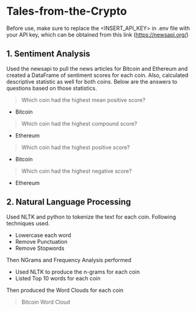 # Tales-from-the-Crypto

Before use, make sure to replace the <INSERT_API_KEY> in .env file with your API key, which can be obtained from this link
(https://newsapi.org/)

## 1. Sentiment Analysis

Used the newsapi to pull the news articles for Bitcoin and Ethereum and created a DataFrame of sentiment scores for each coin. Also, calculated descriptive statistic as well for both coins. Below are the answers to questions based on those statistics.

> Which coin had the highest mean positive score?

- Bitcoin

> Which coin had the highest compound score?

- Ethereum

> Which coin had the highest positive score?

- Bitcoin

> Which coin had the highest negative score?

- Ethereum

## 2. Natural Language Processing

Used NLTK and python to tokenize the text for each coin. Following techniques used.

- Lowercase each word
- Remove Punctuation
- Remove Stopwords

Then NGrams and Frequency Analysis performed

- Used NLTK to produce the n-grams for each coin
- Listed Top 10 words for each coin

Then produced the Word Clouds for each coin

> Bitcoin Word Cloud

